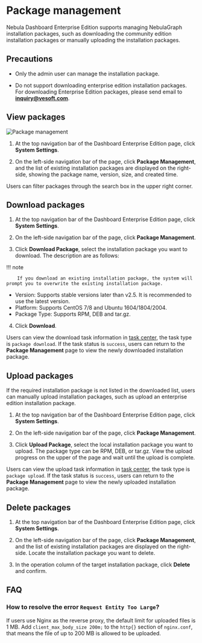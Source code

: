 # Package management

Nebula Dashboard Enterprise Edition supports managing NebulaGraph installation packages, such as downloading the community edition installation packages or manually uploading the installation packages.

## Precautions

- Only the admin user can manage the installation package.

- Do not support downloading enterprise edition installation packages. For downloading Enterprise Edition packages, please send email to **inquiry@vesoft.com**.

## View packages

![Package management](https://docs-cdn.nebula-graph.com.cn/figures/package-manage-22-6-7-en.png)

1. At the top navigation bar of the Dashboard Enterprise Edition page, click **System Settings**.

2. On the left-side navigation bar of the page, click **Package Management**, and the list of existing installation packages are displayed on the right-side, showing the package name, version, size, and created time.

Users can filter packages through the search box in the upper right corner.

## Download packages

1. At the top navigation bar of the Dashboard Enterprise Edition page, click **System Settings**.

2. On the left-side navigation bar of the page, click **Package Management**.

3. Click **Download Package**, select the installation package you want to download. The description are as follows:

  !!! note

        If you download an existing installation package, the system will prompt you to overwrite the existing installation package.

  - Version: Supports stable versions later than v2.5. It is recommended to use the latest version.
  - Platform: Supports CentOS 7/8 and Ubuntu 1604/1804/2004.
  - Package Type: Supports RPM, DEB and tar.gz.

4. Click **Download**.

Users can view the download task information in [task center](10.tasks.md), the task type is `package download`. If the task status is `success`, users can return to the **Package Management** page to view the newly downloaded installation package.

## Upload packages

If the required installation package is not listed in the downloaded list, users can manually upload installation packages, such as upload an enterprise edition installation package.

1. At the top navigation bar of the Dashboard Enterprise Edition page, click **System Settings**.

2. On the left-side navigation bar of the page, click **Package Management**.

3. Click **Upload Package**, select the local installation package you want to upload. The package type can be RPM, DEB, or tar.gz. View the upload progress on the upper of the page and wait until the upload is complete.

Users can view the upload task information in [task center](10.tasks.md), the task type is `package upload`. If the task status is `success`, users can return to the **Package Management** page to view the newly uploaded installation package.

## Delete packages

1. At the top navigation bar of the Dashboard Enterprise Edition page, click **System Settings**.

2. On the left-side navigation bar of the page, click **Package Management**, and the list of existing installation packages are displayed on the right-side. Locate the installation package you want to delete.

3. In the operation column of the target installation package, click **Delete** and confirm.

## FAQ

### How to resolve the error `Request Entity Too Large`?

If users use Nginx as the reverse proxy, the default limit for uploaded files is 1 MB. Add `client_max_body_size 200m;` to the `http{}` section of `nginx.conf`, that means the file of up to 200 MB is allowed to be uploaded.
